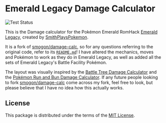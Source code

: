 # Emerald Legacy Damage Calculator

![Test Status](https://github.com/nikerain/el-damage-calc/workflows/Tests/badge.svg)

This is the Damage calculator for the Pokémon Emerald RomHack [Emerald Legacy][0], created by [SmithPlaysPokemon][1].

It is a fork of [smogon/damage-calc][2], so for any questions referring to the original code, refer to its [`README.md`][3]!
I have altered the mechanics, moves and Pokémon to work as they do in Emerald Legacy, as well as added all the sets of Emerald Legacy's Battle Facility Pokémon.

The layout was visually inspired by the [Battle Tree Damage Calculator][4] and the [Pokémon Run and Bun Damage Calculator][5]. If any future people looking to fork [smogon/damage-calc][0] come across my fork, feel free to look, but please believe that I have no idea how this actually works.

## License

This package is distributed under the terms of the [MIT License][6].

  [0]: https://www.youtube.com/watch?v=jUHGejDvuNM
  [1]: https://www.youtube.com/@smithplayspokemon
  [2]: https://github.com/smogon/damage-calc
  [3]: https://github.com/smogon/damage-calc/blob/master/README.md
  [4]: https://turskain.github.io/index.html
  [5]: https://calc.runandbun.com/
  [6]: https://github.com/nikerain/el-damage-calc/blob/master/LICENSE